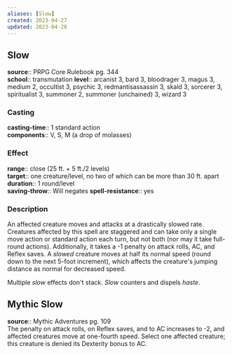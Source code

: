 ```yaml
---
aliases: [Slow]
created: 2023-04-27
updated: 2023-04-28
---
```


## Slow

**source**:: PRPG Core Rulebook pg. 344  
**school**:: transmutation
**level**:: arcanist 3, bard 3, bloodrager 3, magus 3, medium 2, occultist 3, psychic 3, redmantisassassin 3, skald 3, sorcerer 3, spiritualist 3, summoner 2, summoner (unchained) 3, wizard 3

### Casting

**casting-time**:: 1 standard action  
**components**:: V, S, M (a drop of molasses)

### Effect

**range**:: close (25 ft. + 5 ft./2 levels)  
**target**:: one creature/level, no two of which can be more than 30 ft. apart  
**duration**:: 1 round/level  
**saving-throw**:: Will negates
**spell-resistance**:: yes

### Description

An affected creature moves and attacks at a drastically slowed rate. Creatures affected by this spell are staggered and can take only a single move action or standard action each turn, but not both (nor may it take full-round actions). Additionally, it takes a -1 penalty on attack rolls, AC, and Reflex saves. A *slowed* creature moves at half its normal speed (round down to the next 5-foot increment), which affects the creature's jumping distance as normal for decreased speed.  
  
Multiple *slow* effects don't stack. *Slow* counters and dispels *haste*.

## Mythic Slow

**source**:: Mythic Adventures pg. 109  
The penalty on attack rolls, on Reflex saves, and to AC increases to -2, and affected creatures move at one-fourth speed. Select one affected creature; this creature is denied its Dexterity bonus to AC.
